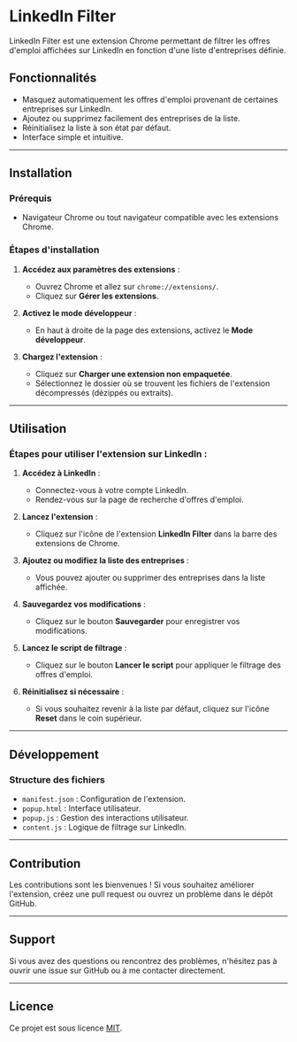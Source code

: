 # LinkedIn Filter

LinkedIn Filter est une extension Chrome permettant de filtrer les offres d'emploi affichées sur LinkedIn en fonction d'une liste d'entreprises définie.

## Fonctionnalités

- Masquez automatiquement les offres d'emploi provenant de certaines entreprises sur LinkedIn.
- Ajoutez ou supprimez facilement des entreprises de la liste.
- Réinitialisez la liste à son état par défaut.
- Interface simple et intuitive.

---

## Installation

### Prérequis
- Navigateur Chrome ou tout navigateur compatible avec les extensions Chrome.

### Étapes d'installation

1. **Accédez aux paramètres des extensions** :
   - Ouvrez Chrome et allez sur `chrome://extensions/`.
   - Cliquez sur **Gérer les extensions**.

2. **Activez le mode développeur** :
   - En haut à droite de la page des extensions, activez le **Mode développeur**.

3. **Chargez l'extension** :
   - Cliquez sur **Charger une extension non empaquetée**.
   - Sélectionnez le dossier où se trouvent les fichiers de l'extension décompressés (dézippés ou extraits).

---

## Utilisation

### Étapes pour utiliser l'extension sur LinkedIn :

1. **Accédez à LinkedIn** :
   - Connectez-vous à votre compte LinkedIn.
   - Rendez-vous sur la page de recherche d'offres d'emploi.

2. **Lancez l'extension** :
   - Cliquez sur l'icône de l'extension **LinkedIn Filter** dans la barre des extensions de Chrome.

3. **Ajoutez ou modifiez la liste des entreprises** :
   - Vous pouvez ajouter ou supprimer des entreprises dans la liste affichée.

4. **Sauvegardez vos modifications** :
   - Cliquez sur le bouton **Sauvegarder** pour enregistrer vos modifications.

5. **Lancez le script de filtrage** :
   - Cliquez sur le bouton **Lancer le script** pour appliquer le filtrage des offres d'emploi.

6. **Réinitialisez si nécessaire** :
   - Si vous souhaitez revenir à la liste par défaut, cliquez sur l'icône **Reset** dans le coin supérieur.

---

## Développement

### Structure des fichiers
- `manifest.json` : Configuration de l'extension.
- `popup.html` : Interface utilisateur.
- `popup.js` : Gestion des interactions utilisateur.
- `content.js` : Logique de filtrage sur LinkedIn.

---

## Contribution

Les contributions sont les bienvenues ! Si vous souhaitez améliorer l'extension, créez une pull request ou ouvrez un problème dans le dépôt GitHub.

---

## Support

Si vous avez des questions ou rencontrez des problèmes, n'hésitez pas à ouvrir une issue sur GitHub ou à me contacter directement.

---

## Licence

Ce projet est sous licence [MIT](LICENSE).
